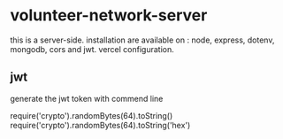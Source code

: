 # volunteer-network-server
this is a server-side.
installation are available on : node, express, dotenv, mongodb, cors and jwt.
vercel configuration.


## jwt
generate the jwt token with  commend line


require('crypto').randomBytes(64).toString()
require('crypto').randomBytes(64).toString('hex')
